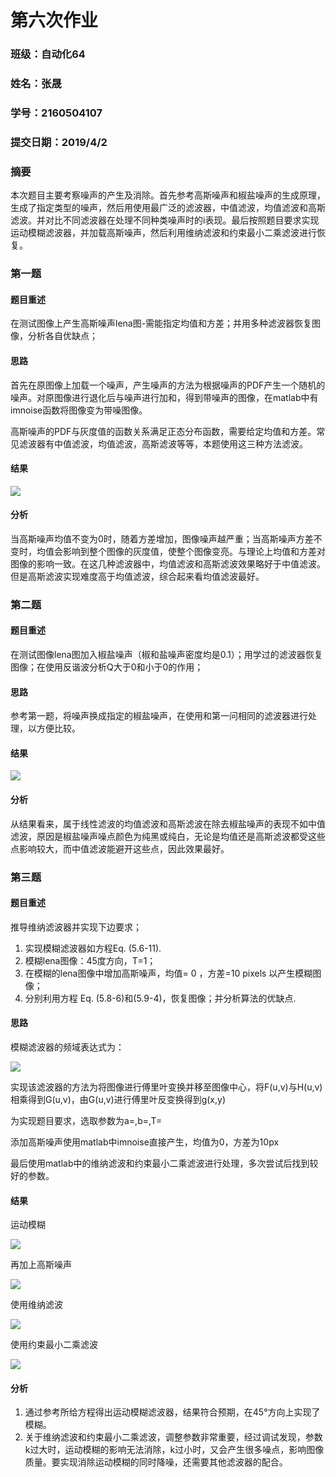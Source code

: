 # 第六次作业

### 班级：自动化64

### 姓名：张晟

### 学号：2160504107

### 提交日期：2019/4/2



### 摘要

本次题目主要考察噪声的产生及消除。首先参考高斯噪声和椒盐噪声的生成原理，生成了指定类型的噪声，然后用使用最广泛的滤波器，中值滤波，均值滤波和高斯滤波。并对比不同滤波器在处理不同种类噪声时的i表现。最后按照题目要求实现运动模糊滤波器，并加载高斯噪声，然后利用维纳滤波和约束最小二乘滤波进行恢复。





### 第一题

#### 题目重述

在测试图像上产生高斯噪声lena图-需能指定均值和方差；并用多种滤波器恢复图像，分析各自优缺点；

#### 思路

首先在原图像上加载一个噪声，产生噪声的方法为根据噪声的PDF产生一个随机的噪声。对原图像进行退化后与噪声进行加和，得到带噪声的图像，在matlab中有imnoise函数将图像变为带噪图像。

高斯噪声的PDF与灰度值的函数关系满足正态分布函数，需要给定均值和方差。常见滤波器有中值滤波，均值滤波，高斯滤波等等，本题使用这三种方法滤波。

#### 结果

![](t1.jpg)

#### 分析

当高斯噪声均值不变为0时，随着方差增加，图像噪声越严重；当高斯噪声方差不变时，均值会影响到整个图像的灰度值，使整个图像变亮。与理论上均值和方差对图像的影响一致。在这几种滤波器中，均值滤波和高斯滤波效果略好于中值滤波。但是高斯滤波实现难度高于均值滤波，综合起来看均值滤波最好。

### 第二题

#### 题目重述

在测试图像lena图加入椒盐噪声（椒和盐噪声密度均是0.1）；用学过的滤波器恢复图像；在使用反谐波分析Q大于0和小于0的作用；

#### 思路

参考第一题，将噪声换成指定的椒盐噪声，在使用和第一问相同的滤波器进行处理，以方便比较。

#### 结果

![](t2.jpg)

#### 分析

从结果看来，属于线性滤波的均值滤波和高斯滤波在除去椒盐噪声的表现不如中值滤波，原因是椒盐噪声噪点颜色为纯黑或纯白，无论是均值还是高斯滤波都受这些点影响较大，而中值滤波能避开这些点，因此效果最好。

### 第三题

#### 题目重述

推导维纳滤波器并实现下边要求；

1. 实现模糊滤波器如方程Eq. (5.6-11).
2. 模糊lena图像：45度方向，T=1；
3. 在模糊的lena图像中增加高斯噪声，均值= 0 ，方差=10 pixels 以产生模糊图像；
4. 分别利用方程 Eq. (5.8-6)和(5.9-4)，恢复图像；并分析算法的优缺点.

#### 思路

模糊滤波器的频域表达式为：

![](模糊滤波器频域公式.jpg)

实现该滤波器的方法为将图像进行傅里叶变换并移至图像中心，将F(u,v)与H(u,v)相乘得到G(u,v)，由G(u,v)进行傅里叶反变换得到g(x,y)

为实现题目要求，选取参数为a=,b=,T=

添加高斯噪声使用matlab中imnoise直接产生，均值为0，方差为10px

最后使用matlab中的维纳滤波和约束最小二乘滤波进行处理，多次尝试后找到较好的参数。

#### 结果

运动模糊

![](运动模糊.jpg)

再加上高斯噪声

![](运动模糊+高斯噪声.jpg)

使用维纳滤波

![](维纳滤波.jpg)

使用约束最小二乘滤波

![](约束最小二乘滤波.jpg)

#### 分析

1. 通过参考所给方程得出运动模糊滤波器，结果符合预期，在45°方向上实现了模糊。
2. 关于维纳滤波和约束最小二乘滤波，调整参数非常重要，经过调试发现，参数k过大时，运动模糊的影响无法消除，k过小时，又会产生很多噪点，影响图像质量。要实现消除运动模糊的同时降噪，还需要其他滤波器的配合。